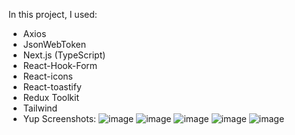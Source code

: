 In this project, I used:
- Axios
- JsonWebToken
- Next.js (TypeScript)
- React-Hook-Form
- React-icons
- React-toastify
- Redux Toolkit
- Tailwind
- Yup
Screenshots:
![image](https://github.com/x7uned/bankeuFront/assets/125193669/471c75d6-f224-4ee1-9b80-2db14dc1bbb8)
![image](https://github.com/x7uned/bankeuFront/assets/125193669/79f5b7ad-4b8d-46f4-b72d-1db4943309ff)
![image](https://github.com/x7uned/bankeuFront/assets/125193669/02dadfca-c568-499b-bd37-c28a535e64b1)
![image](https://github.com/x7uned/bankeuFront/assets/125193669/fb4e5219-da4f-4224-8337-a92ff9268522)
![image](https://github.com/x7uned/bankeuFront/assets/125193669/24932f45-4123-4eff-a271-2cf42e4a5cd0)
